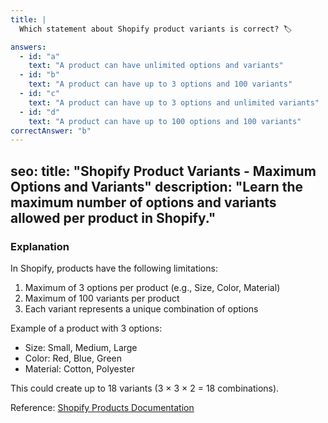 ```yaml
---
title: |
  Which statement about Shopify product variants is correct? 🏷️

answers:
  - id: "a"
    text: "A product can have unlimited options and variants"
  - id: "b"
    text: "A product can have up to 3 options and 100 variants"
  - id: "c"
    text: "A product can have up to 3 options and unlimited variants"
  - id: "d"
    text: "A product can have up to 100 options and 100 variants"
correctAnswer: "b"
---
```

seo:
  title: "Shopify Product Variants - Maximum Options and Variants"
  description: "Learn the maximum number of options and variants allowed per product in Shopify."
---

### Explanation

In Shopify, products have the following limitations:

1. Maximum of 3 options per product (e.g., Size, Color, Material)
2. Maximum of 100 variants per product
3. Each variant represents a unique combination of options

Example of a product with 3 options:
- Size: Small, Medium, Large
- Color: Red, Blue, Green
- Material: Cotton, Polyester

This could create up to 18 variants (3 × 3 × 2 = 18 combinations).

Reference: [Shopify Products Documentation](https://shopify.dev/docs/themes/architecture/templates/product) 